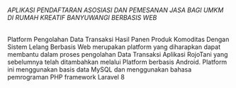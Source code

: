 <h6>
    APLIKASI PENDAFTARAN ASOSIASI DAN PEMESANAN JASA BAGI UMKM DI RUMAH KREATIF BANYUWANGI BERBASIS WEB
</h6>

<p>
Platform Pengolahan Data Transaksi Hasil Panen Produk Komoditas Dengan Sistem Lelang Berbasis Web merupakan platform yang diharapkan dapat membantu dalam proses pengolahan Data Transaksi Aplikasi RojoTani yang sebelumnya telah ditambahkan melalui Platform berbasis Android. Platform ini menggunakan basis data MySQL dan menggunakan bahasa pemrograman PHP framework Laravel 8
</p>
